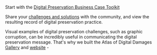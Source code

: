 Start with the [Digital Preservation Business Case Toolkit](http://wiki.dpconline.org/index.php?title=Digital_Preservation_Business_Case_Toolkit)

Share your [challenges and solutions](http://wiki.opf-labs.org/display/REQ/Digital+Preservation+and+Data+Curation+Requirements+and+Solutions) with the community, and view the resulting record of digital preservation practice.

Visual examples of digital preservation challenges, such as graphic corruption, can be incredibly useful in communicating the digital preservation message. That's why we built the Atlas of Digital Damages [Gallery](http://www.flickr.com/groups/2121762@N23/) and [website](http://www.atlasofdigitaldamages.info) -  
